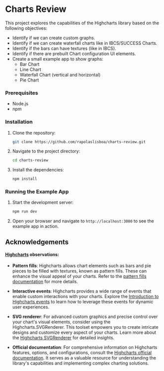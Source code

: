 # Charts Review

This project explores the capabilities of the Highcharts library based on the following objectives:

- Identify if we can create custom graphs.
- Identify if we can create waterfall charts like in IBCS/SUCCESS Charts.
- Identify if the bars can have textures (like in IBCS).
- Identify if there are prebuilt Chart configuration UI elements.
- Create a small example app to show graphs:
  - Bar Chart
  - Line Chart
  - Waterfall Chart (vertical and horizontal)
  - Pie Chart

### Prerequisites

- Node.js
- npm

### Installation

1. Clone the repository:
   ```bash
   git clone https://github.com/rapolaslisboa/charts-review.git
   ```
2. Navigate to the project directory:
   ```bash
   cd charts-review
   ```
3. Install the dependencies:
   ```bash
   npm install
   ```

### Running the Example App

1. Start the development server:
   ```bash
   npm run dev
   ```
2. Open your browser and navigate to `http://localhost:3000` to see the example app in action.

## Acknowledgements

#### [Highcharts](https://www.highcharts.com/) observations:

- **Pattern fills**: Highcharts allows chart elements such as bars and pie pieces to be filled with textures, known as pattern fills. These can enhance the visual appeal of your charts. Refer to the [pattern fills documentation](https://www.highcharts.com/docs/chart-design-and-style/pattern-fills) for more details.

- **Interactive events**: Highcharts provides a wide range of events that enable custom interactions with your charts. Explore the [Introduction to Highcharts events](https://www.highcharts.com/blog/tutorials/introduction-to-highcharts-events/) to learn how to leverage these events for dynamic user experiences.

- **SVG renderer**: For advanced custom graphics and precise control over your chart's visual elements, consider using the Highcharts.SVGRenderer. This toolset empowers you to create intricate designs and customize every aspect of your charts. Learn more about the [Highcharts SVGRenderer](https://www.highcharts.com/blog/tutorials/introduction-to-highcharts-events/) for detailed insights.

- **Official documentation**: For comprehensive information on Highcharts features, options, and configurations, consult the [Highcharts official documentation](https://www.highcharts.com/docs). It serves as a valuable resource for understanding the library's capabilities and implementing complex charting solutions.
